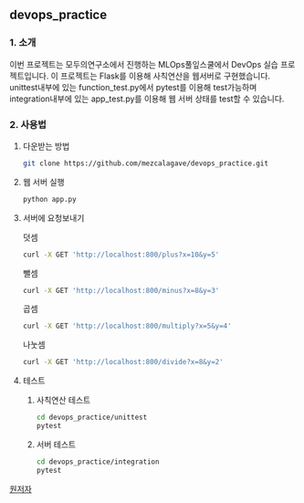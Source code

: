 ##  devops_practice

### 1. 소개

이번 프로젝트는 모두의연구소에서 진행하는 MLOps풀잎스쿨에서 DevOps 실습 프로젝트입니다.
이 프로젝트는 Flask를 이용해 사칙연산을 웹서버로 구현했습니다.
unittest내부에 있는 function_test.py에서 pytest를 이용해 test가능하며 integration내부에 있는 app_test.py를 이용해 웹 서버 상태를 test할 수 있습니다.

### 2. 사용법

1. 다운받는 방법

   ```bash
   git clone https://github.com/mezcalagave/devops_practice.git
   ```

2. 웹 서버 실행

   ```bash
   python app.py
   ```

3. 서버에 요청보내기

   덧셈

   ```bash
   curl -X GET 'http://localhost:800/plus?x=10&y=5'
   ```

   뺄셈

   ```bash
   curl -X GET 'http://localhost:800/minus?x=8&y=3'
   ```

   곱셈

   ```bash
   curl -X GET 'http://localhost:800/multiply?x=5&y=4'
   ```

   나눗셈

   ```bash
   curl -X GET 'http://localhost:800/divide?x=8&y=2'
   ```

4. 테스트

   1. 사칙연산 테스트

      ```bash
      cd devops_practice/unittest
      pytest
      ```

   2. 서버 테스트

      ```bash
      cd devops_practice/integration
      pytest
      ```

      
[원저자](https://github.com/minsulee2/devops-eng-training)
